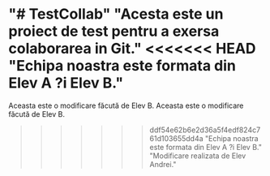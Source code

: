 "# TestCollab" 
"Acesta este un proiect de test pentru a exersa colaborarea in Git." 
<<<<<<< HEAD
"Echipa noastra este formata din Elev A ?i Elev B." 
=======
Aceasta este o modificare făcută de Elev B.
Aceasta este o modificare făcută de Elev B.
>>>>>>> ddf54e62b6e2d36a5f4edf824c761d103655dd4a
"Echipa noastra este formata din Elev A ?i Elev B." 
"Modificare realizata de Elev Andrei." 
